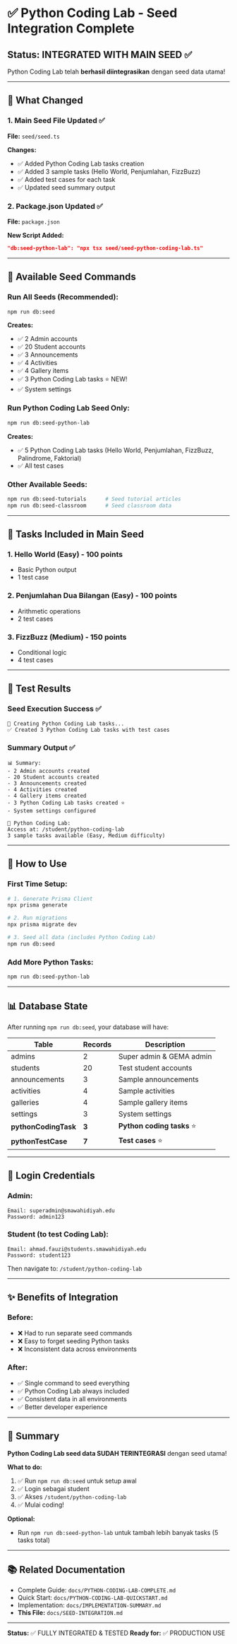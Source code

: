 # ✅ Python Coding Lab - Seed Integration Complete

## Status: INTEGRATED WITH MAIN SEED ✅

Python Coding Lab telah **berhasil diintegrasikan** dengan seed data utama!

---

## 🔄 What Changed

### 1. Main Seed File Updated ✅
**File:** `seed/seed.ts`

**Changes:**
- ✅ Added Python Coding Lab tasks creation
- ✅ Added 3 sample tasks (Hello World, Penjumlahan, FizzBuzz)
- ✅ Added test cases for each task
- ✅ Updated seed summary output

### 2. Package.json Updated ✅
**File:** `package.json`

**New Script Added:**
```json
"db:seed-python-lab": "npx tsx seed/seed-python-coding-lab.ts"
```

---

## 🎯 Available Seed Commands

### Run All Seeds (Recommended):
```bash
npm run db:seed
```
**Creates:**
- ✅ 2 Admin accounts
- ✅ 20 Student accounts
- ✅ 3 Announcements
- ✅ 4 Activities
- ✅ 4 Gallery items
- ✅ 3 Python Coding Lab tasks ⭐ NEW!
- ✅ System settings

### Run Python Coding Lab Seed Only:
```bash
npm run db:seed-python-lab
```
**Creates:**
- ✅ 5 Python Coding Lab tasks (Hello World, Penjumlahan, FizzBuzz, Palindrome, Faktorial)
- ✅ All test cases

### Other Available Seeds:
```bash
npm run db:seed-tutorials      # Seed tutorial articles
npm run db:seed-classroom      # Seed classroom data
```

---

## 📝 Tasks Included in Main Seed

### 1. Hello World (Easy) - 100 points
- Basic Python output
- 1 test case

### 2. Penjumlahan Dua Bilangan (Easy) - 100 points
- Arithmetic operations
- 2 test cases

### 3. FizzBuzz (Medium) - 150 points
- Conditional logic
- 4 test cases

---

## 🧪 Test Results

### Seed Execution Success ✅
```
🐍 Creating Python Coding Lab tasks...
✅ Created 3 Python Coding Lab tasks with test cases
```

### Summary Output ✅
```
📊 Summary:
- 2 Admin accounts created
- 20 Student accounts created
- 3 Announcements created
- 4 Activities created
- 4 Gallery items created
- 3 Python Coding Lab tasks created ⭐
- System settings configured

🐍 Python Coding Lab:
Access at: /student/python-coding-lab
3 sample tasks available (Easy, Medium difficulty)
```

---

## 🚀 How to Use

### First Time Setup:
```bash
# 1. Generate Prisma Client
npx prisma generate

# 2. Run migrations
npx prisma migrate dev

# 3. Seed all data (includes Python Coding Lab)
npm run db:seed
```

### Add More Python Tasks:
```bash
npm run db:seed-python-lab
```

---

## 📊 Database State

After running `npm run db:seed`, your database will have:

| Table | Records | Description |
|-------|---------|-------------|
| admins | 2 | Super admin & GEMA admin |
| students | 20 | Test student accounts |
| announcements | 3 | Sample announcements |
| activities | 4 | Sample activities |
| galleries | 4 | Sample gallery items |
| settings | 3 | System settings |
| **pythonCodingTask** | **3** | **Python coding tasks** ⭐ |
| **pythonTestCase** | **7** | **Test cases** ⭐ |

---

## 🔐 Login Credentials

### Admin:
```
Email: superadmin@smawahidiyah.edu
Password: admin123
```

### Student (to test Coding Lab):
```
Email: ahmad.fauzi@students.smawahidiyah.edu
Password: student123
```

Then navigate to: `/student/python-coding-lab`

---

## ✨ Benefits of Integration

### Before:
- ❌ Had to run separate seed commands
- ❌ Easy to forget seeding Python tasks
- ❌ Inconsistent data across environments

### After:
- ✅ Single command to seed everything
- ✅ Python Coding Lab always included
- ✅ Consistent data in all environments
- ✅ Better developer experience

---

## 🎉 Summary

**Python Coding Lab seed data SUDAH TERINTEGRASI** dengan seed utama!

**What to do:**
1. ✅ Run `npm run db:seed` untuk setup awal
2. ✅ Login sebagai student
3. ✅ Akses `/student/python-coding-lab`
4. ✅ Mulai coding!

**Optional:**
- Run `npm run db:seed-python-lab` untuk tambah lebih banyak tasks (5 tasks total)

---

## 📚 Related Documentation

- Complete Guide: `docs/PYTHON-CODING-LAB-COMPLETE.md`
- Quick Start: `docs/PYTHON-CODING-LAB-QUICKSTART.md`
- Implementation: `docs/IMPLEMENTATION-SUMMARY.md`
- **This File:** `docs/SEED-INTEGRATION.md`

---

**Status:** ✅ FULLY INTEGRATED & TESTED
**Ready for:** ✅ PRODUCTION USE
